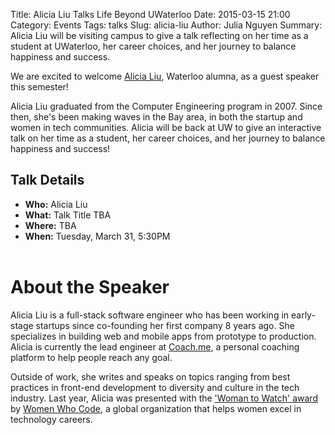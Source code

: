 Title: Alicia Liu Talks Life Beyond UWaterloo
Date: 2015-03-15 21:00
Category: Events
Tags: talks
Slug: alicia-liu
Author: Julia Nguyen
Summary: Alicia Liu will be visiting campus to give a talk reflecting on her time as a student at UWaterloo, her career choices, and her journey to balance happiness and success.

We are excited to welcome [Alicia Liu](http://alicialiu.me/), Waterloo alumna,
as a guest speaker this semester!

Alicia Liu graduated from the Computer Engineering program in 2007. Since then,
she's been making waves in the Bay area, in both the startup and women in tech
communities.  Alicia will be back at UW to give an interactive talk on her time
as a student, her career choices, and her journey to balance happiness and
success!

## Talk Details ##

+ **Who:** Alicia Liu
+ **What:** Talk Title TBA
+ **Where:** TBA
+ **When:** Tuesday, March 31, 5:30PM
<br><br>

# About the Speaker #

Alicia Liu is a full-stack software engineer who has been working in
early-stage startups since co-founding her first company 8 years ago. She
specializes in building web and mobile apps from prototype to production.
Alicia is currently the lead engineer at [Coach.me](https://www.coach.me/), a
personal coaching platform to help people reach any goal.

Outside of work, she writes and speaks on topics ranging from best practices in
front-end development to diversity and culture in the tech industry. Last year,
Alicia was presented with the ['Woman to Watch'
award](https://www.womenwhocode.com/blog/16) by [Women Who
Code](https://www.womenwhocode.com/), a global organization that helps women
excel in technology careers.
